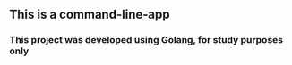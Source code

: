 ## This is a command-line-app

### This project was developed using Golang, for study purposes only
